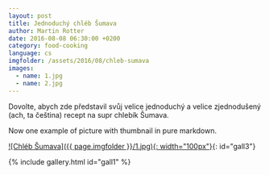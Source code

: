 ```yaml
---
layout: post
title: Jednoduchý chléb Šumava
author: Martin Rotter
date: 2016-08-08 06:30:00 +0200
category: food-cooking
language: cs
imgfolder: /assets/2016/08/chleb-sumava
images:
  - name: 1.jpg
  - name: 2.jpg
---
```


Dovolte, abych zde představil svůj velice jednoduchý a velice zjednodušený (ach, ta čeština) recept na supr chlebík Šumava.
<!--more-->

Now one example of picture with thumbnail in pure markdown.

[![Chléb Šumava]({{ page.imgfolder }}/1.jpg){: width="100px"}](#){: id="gall3"}

{% include gallery.html id="gall1" %}